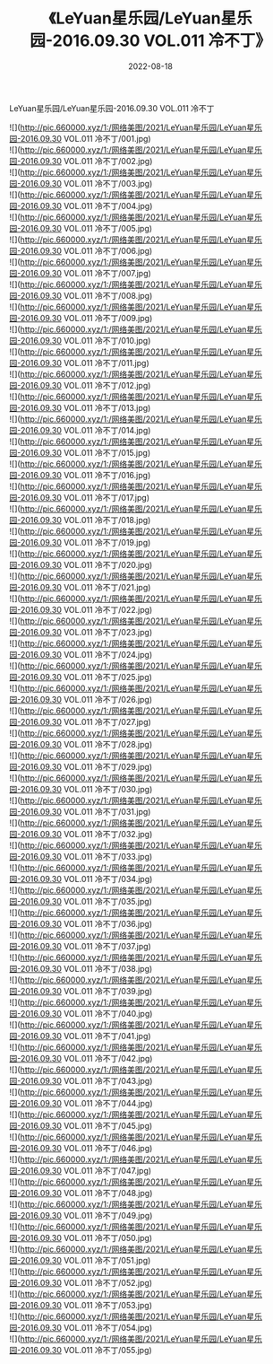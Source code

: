 ﻿---
layout: post
title:  《LeYuan星乐园/LeYuan星乐园-2016.09.30 VOL.011 冷不丁》
date:   2022-08-18
img: http://pic.660000.xyz/1:/网络美图/2021/LeYuan星乐园/LeYuan星乐园-2016.09.30 VOL.011 冷不丁/000.jpg
categories: [美女, 清纯, 唯美]
---

LeYuan星乐园/LeYuan星乐园-2016.09.30 VOL.011 冷不丁

 ![](http://pic.660000.xyz/1:/网络美图/2021/LeYuan星乐园/LeYuan星乐园-2016.09.30 VOL.011 冷不丁/001.jpg) <br>![](http://pic.660000.xyz/1:/网络美图/2021/LeYuan星乐园/LeYuan星乐园-2016.09.30 VOL.011 冷不丁/002.jpg) <br>![](http://pic.660000.xyz/1:/网络美图/2021/LeYuan星乐园/LeYuan星乐园-2016.09.30 VOL.011 冷不丁/003.jpg) <br>![](http://pic.660000.xyz/1:/网络美图/2021/LeYuan星乐园/LeYuan星乐园-2016.09.30 VOL.011 冷不丁/004.jpg) <br>![](http://pic.660000.xyz/1:/网络美图/2021/LeYuan星乐园/LeYuan星乐园-2016.09.30 VOL.011 冷不丁/005.jpg) <br>![](http://pic.660000.xyz/1:/网络美图/2021/LeYuan星乐园/LeYuan星乐园-2016.09.30 VOL.011 冷不丁/006.jpg) <br>![](http://pic.660000.xyz/1:/网络美图/2021/LeYuan星乐园/LeYuan星乐园-2016.09.30 VOL.011 冷不丁/007.jpg) <br>![](http://pic.660000.xyz/1:/网络美图/2021/LeYuan星乐园/LeYuan星乐园-2016.09.30 VOL.011 冷不丁/008.jpg) <br>![](http://pic.660000.xyz/1:/网络美图/2021/LeYuan星乐园/LeYuan星乐园-2016.09.30 VOL.011 冷不丁/009.jpg) <br>![](http://pic.660000.xyz/1:/网络美图/2021/LeYuan星乐园/LeYuan星乐园-2016.09.30 VOL.011 冷不丁/010.jpg) <br>![](http://pic.660000.xyz/1:/网络美图/2021/LeYuan星乐园/LeYuan星乐园-2016.09.30 VOL.011 冷不丁/011.jpg) <br>![](http://pic.660000.xyz/1:/网络美图/2021/LeYuan星乐园/LeYuan星乐园-2016.09.30 VOL.011 冷不丁/012.jpg) <br>![](http://pic.660000.xyz/1:/网络美图/2021/LeYuan星乐园/LeYuan星乐园-2016.09.30 VOL.011 冷不丁/013.jpg) <br>![](http://pic.660000.xyz/1:/网络美图/2021/LeYuan星乐园/LeYuan星乐园-2016.09.30 VOL.011 冷不丁/014.jpg) <br>![](http://pic.660000.xyz/1:/网络美图/2021/LeYuan星乐园/LeYuan星乐园-2016.09.30 VOL.011 冷不丁/015.jpg) <br>![](http://pic.660000.xyz/1:/网络美图/2021/LeYuan星乐园/LeYuan星乐园-2016.09.30 VOL.011 冷不丁/016.jpg) <br>![](http://pic.660000.xyz/1:/网络美图/2021/LeYuan星乐园/LeYuan星乐园-2016.09.30 VOL.011 冷不丁/017.jpg) <br>![](http://pic.660000.xyz/1:/网络美图/2021/LeYuan星乐园/LeYuan星乐园-2016.09.30 VOL.011 冷不丁/018.jpg) <br>![](http://pic.660000.xyz/1:/网络美图/2021/LeYuan星乐园/LeYuan星乐园-2016.09.30 VOL.011 冷不丁/019.jpg) <br>![](http://pic.660000.xyz/1:/网络美图/2021/LeYuan星乐园/LeYuan星乐园-2016.09.30 VOL.011 冷不丁/020.jpg) <br>![](http://pic.660000.xyz/1:/网络美图/2021/LeYuan星乐园/LeYuan星乐园-2016.09.30 VOL.011 冷不丁/021.jpg) <br>![](http://pic.660000.xyz/1:/网络美图/2021/LeYuan星乐园/LeYuan星乐园-2016.09.30 VOL.011 冷不丁/022.jpg) <br>![](http://pic.660000.xyz/1:/网络美图/2021/LeYuan星乐园/LeYuan星乐园-2016.09.30 VOL.011 冷不丁/023.jpg) <br>![](http://pic.660000.xyz/1:/网络美图/2021/LeYuan星乐园/LeYuan星乐园-2016.09.30 VOL.011 冷不丁/024.jpg) <br>![](http://pic.660000.xyz/1:/网络美图/2021/LeYuan星乐园/LeYuan星乐园-2016.09.30 VOL.011 冷不丁/025.jpg) <br>![](http://pic.660000.xyz/1:/网络美图/2021/LeYuan星乐园/LeYuan星乐园-2016.09.30 VOL.011 冷不丁/026.jpg) <br>![](http://pic.660000.xyz/1:/网络美图/2021/LeYuan星乐园/LeYuan星乐园-2016.09.30 VOL.011 冷不丁/027.jpg) <br>![](http://pic.660000.xyz/1:/网络美图/2021/LeYuan星乐园/LeYuan星乐园-2016.09.30 VOL.011 冷不丁/028.jpg) <br>![](http://pic.660000.xyz/1:/网络美图/2021/LeYuan星乐园/LeYuan星乐园-2016.09.30 VOL.011 冷不丁/029.jpg) <br>![](http://pic.660000.xyz/1:/网络美图/2021/LeYuan星乐园/LeYuan星乐园-2016.09.30 VOL.011 冷不丁/030.jpg) <br>![](http://pic.660000.xyz/1:/网络美图/2021/LeYuan星乐园/LeYuan星乐园-2016.09.30 VOL.011 冷不丁/031.jpg) <br>![](http://pic.660000.xyz/1:/网络美图/2021/LeYuan星乐园/LeYuan星乐园-2016.09.30 VOL.011 冷不丁/032.jpg) <br>![](http://pic.660000.xyz/1:/网络美图/2021/LeYuan星乐园/LeYuan星乐园-2016.09.30 VOL.011 冷不丁/033.jpg) <br>![](http://pic.660000.xyz/1:/网络美图/2021/LeYuan星乐园/LeYuan星乐园-2016.09.30 VOL.011 冷不丁/034.jpg) <br>![](http://pic.660000.xyz/1:/网络美图/2021/LeYuan星乐园/LeYuan星乐园-2016.09.30 VOL.011 冷不丁/035.jpg) <br>![](http://pic.660000.xyz/1:/网络美图/2021/LeYuan星乐园/LeYuan星乐园-2016.09.30 VOL.011 冷不丁/036.jpg) <br>![](http://pic.660000.xyz/1:/网络美图/2021/LeYuan星乐园/LeYuan星乐园-2016.09.30 VOL.011 冷不丁/037.jpg) <br>![](http://pic.660000.xyz/1:/网络美图/2021/LeYuan星乐园/LeYuan星乐园-2016.09.30 VOL.011 冷不丁/038.jpg) <br>![](http://pic.660000.xyz/1:/网络美图/2021/LeYuan星乐园/LeYuan星乐园-2016.09.30 VOL.011 冷不丁/039.jpg) <br>![](http://pic.660000.xyz/1:/网络美图/2021/LeYuan星乐园/LeYuan星乐园-2016.09.30 VOL.011 冷不丁/040.jpg) <br>![](http://pic.660000.xyz/1:/网络美图/2021/LeYuan星乐园/LeYuan星乐园-2016.09.30 VOL.011 冷不丁/041.jpg) <br>![](http://pic.660000.xyz/1:/网络美图/2021/LeYuan星乐园/LeYuan星乐园-2016.09.30 VOL.011 冷不丁/042.jpg) <br>![](http://pic.660000.xyz/1:/网络美图/2021/LeYuan星乐园/LeYuan星乐园-2016.09.30 VOL.011 冷不丁/043.jpg) <br>![](http://pic.660000.xyz/1:/网络美图/2021/LeYuan星乐园/LeYuan星乐园-2016.09.30 VOL.011 冷不丁/044.jpg) <br>![](http://pic.660000.xyz/1:/网络美图/2021/LeYuan星乐园/LeYuan星乐园-2016.09.30 VOL.011 冷不丁/045.jpg) <br>![](http://pic.660000.xyz/1:/网络美图/2021/LeYuan星乐园/LeYuan星乐园-2016.09.30 VOL.011 冷不丁/046.jpg) <br>![](http://pic.660000.xyz/1:/网络美图/2021/LeYuan星乐园/LeYuan星乐园-2016.09.30 VOL.011 冷不丁/047.jpg) <br>![](http://pic.660000.xyz/1:/网络美图/2021/LeYuan星乐园/LeYuan星乐园-2016.09.30 VOL.011 冷不丁/048.jpg) <br>![](http://pic.660000.xyz/1:/网络美图/2021/LeYuan星乐园/LeYuan星乐园-2016.09.30 VOL.011 冷不丁/049.jpg) <br>![](http://pic.660000.xyz/1:/网络美图/2021/LeYuan星乐园/LeYuan星乐园-2016.09.30 VOL.011 冷不丁/050.jpg) <br>![](http://pic.660000.xyz/1:/网络美图/2021/LeYuan星乐园/LeYuan星乐园-2016.09.30 VOL.011 冷不丁/051.jpg) <br>![](http://pic.660000.xyz/1:/网络美图/2021/LeYuan星乐园/LeYuan星乐园-2016.09.30 VOL.011 冷不丁/052.jpg) <br>![](http://pic.660000.xyz/1:/网络美图/2021/LeYuan星乐园/LeYuan星乐园-2016.09.30 VOL.011 冷不丁/053.jpg) <br>![](http://pic.660000.xyz/1:/网络美图/2021/LeYuan星乐园/LeYuan星乐园-2016.09.30 VOL.011 冷不丁/054.jpg) <br>![](http://pic.660000.xyz/1:/网络美图/2021/LeYuan星乐园/LeYuan星乐园-2016.09.30 VOL.011 冷不丁/055.jpg) <br>